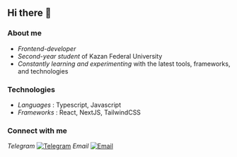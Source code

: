 ## Hi there 👋

### About me
  - *Frontend-developer*
  - *Second-year student* of Kazan Federal University
  - *Constantly learning and experimenting* with the latest tools, frameworks, and technologies

### Technologies
  - *Languages* : Typescript, Javascript
  - *Frameworks* : React, NextJS, TailwindCSS

### Connect with me
*Telegram* [![Telegram](https://img.shields.io/badge/Telegram-26A5E4?style=for-the-badge&logo=telegram&logoColor=white)](https://t.me/mhhlw)
*Email* [![Email](https://img.shields.io/badge/Email-D14836?style=for-the-badge&logo=gmail&logoColor=white)](mailto:your.email@example.com)


<!--
**mhhllww/mhhllww** is a ✨ _special_ ✨ repository because its `README.md` (this file) appears on your GitHub profile.

Here are some ideas to get you started:

- 🔭 I’m currently working on ...
- 🌱 I’m currently learning ...
- 👯 I’m looking to collaborate on ...
- 🤔 I’m looking for help with ...
- 💬 Ask me about ...
- 📫 How to reach me: ...
- 😄 Pronouns: ...
- ⚡ Fun fact: ...
-->
